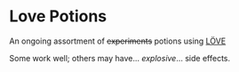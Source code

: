 # Love Potions

An ongoing assortment of ~~experiments~~ potions using [LÖVE](https://www.love2d.org/)

Some work well; others may have... _explosive_... side effects.

